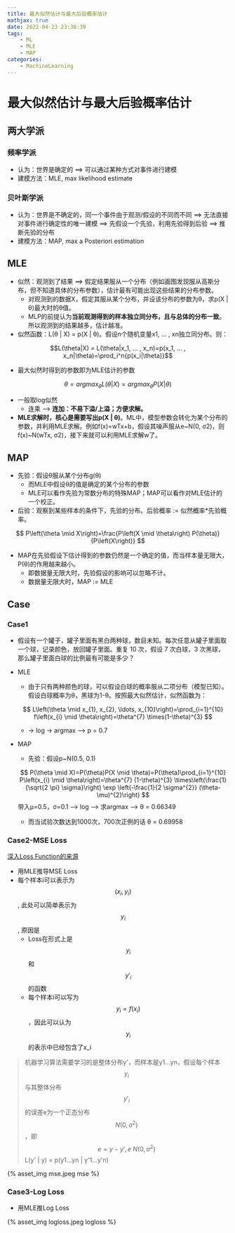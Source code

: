 ```yaml
---
title: 最大似然估计与最大后验概率估计
mathjax: true
date: 2022-04-23 23:38:39
tags:
    - ML
    - MLE
    - MAP
categories:
    - MachineLearning
---
```


# 最大似然估计与最大后验概率估计

## 两大学派
### 频率学派
- 认为：世界是确定的 ==> 可以通过某种方式对事件进行建模
- 建模方法：MLE, max likelihood estimate

### 贝叶斯学派
- 认为：世界是不确定的，同一个事件由于观测/假设的不同而不同 ==> 无法直接对事件进行确定性的唯一建模 ==> 先假设一个先验，利用先验得到后验 ==> 推断先验的分布
- 建模方法：MAP, max a Posteriori estimation
<!-- more -->

## MLE
- 似然：观测到了结果 ==> 假定结果服从一个分布（例如画图发现服从高斯分布，但不知道具体的分布参数），估计最有可能出现这些结果的分布参数。
  - 对观测到的数据X，假定其服从某个分布，并设该分布的参数为θ，求p(X | θ)最大时的θ值。
  - MLP的前提认为**当前观测得到的样本独立同分布，且与总体的分布一致**。所以观测到的结果越多，估计越准。
- 似然函数：L(θ | X) = p(X | θ)。假设n个随机变量x1, ... , xn独立同分布。则：

$$L(\theta|X) = L(\theta|x_1, ... , x_n)=p(x_1, ... , x_n|\theta)=\prod_i^n{p(x_i|\theta)}$$

- 最大似然时得到的参数即为MLE估计的参数

$$\theta = argmax_{\theta}L(\theta|X)=argmax_{\theta} P(X|\theta)$$

- 一般取log似然
  - 连乘 --> **连加：不易下溢/上溢；方便求解。**
- **MLE求解时，核心是需要写出p(X | θ)**。ML中，模型参数会转化为某个分布的参数，并利用MLE求解。例如f(x)=wTx+b，假设其噪声服从e~N(0, σ2)，则f(x)~N(wTx, σ2)，接下来就可以利用MLE求解w了。

## MAP
- 先验：假设θ服从某个分布g(θ)  
  - 而MLE中假设θ的值是确定的某个分布的参数
  - MLE可以看作先验为常数分布的特殊MAP；MAP可以看作对MLE估计的一个校正。
- 后验：观察到某些样本的条件下，先验的分布。后验概率 := 似然概率*先验概率。

$$ P\left(\theta \mid X\right)=\frac{P\left(X \mid \theta\right) P(\theta)}{P\left(X\right)} $$

- MAP在先验假设下估计得到的参数仍然是一个确定的值，而当样本量无限大，P(θ)的作用越来越小。
  - 即数据量无限大时，先验假设的影响可以忽略不计。
  - 数据量无限大时，MAP := MLE

## Case

### Case1

- 假设有一个罐子，罐子里面有黑白两种球，数目未知。每次任意从罐子里面取一个球，记录颜色，放回罐子里面。重复 10 次，假设 7 次白球，3 次黑球，那么罐子里面白球的比例最有可能是多少？
- MLE
    - 由于只有两种颜色的球，可以假设白球的概率服从二项分布（模型已知）。假设白球概率为θ，黑球为1-θ。按照最大似然估计，似然函数为：

    $$ L\left(\theta \mid x_{1}, x_{2}, \ldots, x_{10}\right)=\prod_{i=1}^{10} f\left(x_{i} \mid \theta\right)=\theta^{7} \times(1-\theta)^{3} $$

    - -> log -> argmax --> p = 0.7
- MAP
    - 先验：假设p~N(0.5, 0.1)
    
    $$ P(\theta \mid X)=P(\theta)P(X \mid \theta)=P(\theta)\prod_{i=1}^{10} P\left(x_{i} \mid \theta\right)=\theta^{7} (1-\theta)^{3} \times\left(\frac{1}{\sqrt{2 \pi} \sigma}\right) \exp \left(-\frac{1}{2 \sigma^{2}} (\theta-\mu)^{2}\right) $$ 
    带入μ=0.5，σ=0.1 --> log --> 求argmax --> θ = 0.66349
    
    - 而当试验次数达到1000次，700次正例的话 θ = 0.69958

### Case2-MSE Loss
[深入Loss Function的来源](https://segmentfault.com/1190000018510069)


- 用MLE推导MSE Loss
- 每个样本i可以表示为 $$ (x_i, y_i) $$, 此处可以简单表示为$$ y_i $$, 原因是
    - Loss在形式上是$$ y_i $$ 和 $$ y'_{i} $$ 的函数
    - 每个样本i可以写为 $$ y_i = f(x_i) $$，因此可以认为$$ y_i $$的表示中已经包含了x_i
> 机器学习算法需要学习的是整体分布y'，而样本是y1...yn，假设每个样本$$ y_i $$与其整体分布$$ y'_i $$的误差e为一个正态分布$$ N(0, σ^2) $$，即$$ e = y-y', e ~ N(0, σ^2) $$
> L(y' | y) = p(y1...yn | y'1...y'n)

{% asset_img mse.jpeg mse %}


### Case3-Log Loss
- 用MLE推Log Loss

{% asset_img logloss.jpeg logloss %}
